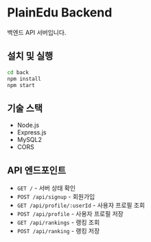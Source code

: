 # PlainEdu Backend

백엔드 API 서버입니다.

## 설치 및 실행

```bash
cd back
npm install
npm start
```

## 기술 스택

- Node.js
- Express.js
- MySQL2
- CORS

## API 엔드포인트

- `GET /` - 서버 상태 확인
- `POST /api/signup` - 회원가입
- `GET /api/profile/:userId` - 사용자 프로필 조회
- `POST /api/profile` - 사용자 프로필 저장
- `GET /api/rankings` - 랭킹 조회
- `POST /api/ranking` - 랭킹 저장
